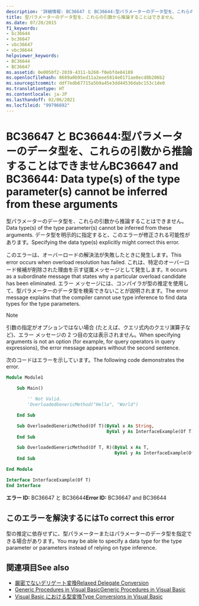 ```yaml
---
description: '詳細情報: BC36647 と BC36644:型パラメーターのデータ型を、これらの引数から推論することはできません'
title: 型パラメーターのデータ型を、これらの引数から推論することはできません
ms.date: 07/20/2015
f1_keywords:
- bc36644
- bc36647
- vbc36647
- vbc36644
helpviewer_keywords:
- BC36644
- BC36647
ms.assetid: 0e0050f2-2039-4311-b260-f0ebfde84189
ms.openlocfilehash: 8689a0b95ed11a2eee5814e0171ae8ecd8b206b2
ms.sourcegitcommit: ddf7edb67715a5b9a45e3dd44536dabc153c1de0
ms.translationtype: HT
ms.contentlocale: ja-JP
ms.lasthandoff: 02/06/2021
ms.locfileid: "99796692"
---
```

# <a name="bc36647-and-bc36644-data-types-of-the-type-parameters-cannot-be-inferred-from-these-arguments"></a><span data-ttu-id="52679-103">BC36647 と BC36644:型パラメーターのデータ型を、これらの引数から推論することはできません</span><span class="sxs-lookup"><span data-stu-id="52679-103">BC36647 and BC36644: Data type(s) of the type parameter(s) cannot be inferred from these arguments</span></span>

<span data-ttu-id="52679-104">型パラメーターのデータ型を、これらの引数から推論することはできません。</span><span class="sxs-lookup"><span data-stu-id="52679-104">Data type(s) of the type parameter(s) cannot be inferred from these arguments.</span></span> <span data-ttu-id="52679-105">データ型を明示的に指定すると、このエラーが修正される可能性があります。</span><span class="sxs-lookup"><span data-stu-id="52679-105">Specifying the data type(s) explicitly might correct this error.</span></span>

<span data-ttu-id="52679-106">このエラーは、オーバーロードの解決法が失敗したときに発生します。</span><span class="sxs-lookup"><span data-stu-id="52679-106">This error occurs when overload resolution has failed.</span></span> <span data-ttu-id="52679-107">これは、特定のオーバーロード候補が削除された理由を示す従属メッセージとして発生します。</span><span class="sxs-lookup"><span data-stu-id="52679-107">It occurs as a subordinate message that states why a particular overload candidate has been eliminated.</span></span> <span data-ttu-id="52679-108">エラー メッセージには、コンパイラが型の推定を使用して、型パラメーターのデータ型を検索できないことが説明されます。</span><span class="sxs-lookup"><span data-stu-id="52679-108">The error message explains that the compiler cannot use type inference to find data types for the type parameters.</span></span>

> [!NOTE]
> <span data-ttu-id="52679-109">引数の指定がオプションではない場合 (たとえば、クエリ式内のクエリ演算子など)、エラー メッセージの 2 つ目の文は表示されません。</span><span class="sxs-lookup"><span data-stu-id="52679-109">When specifying arguments is not an option (for example, for query operators in query expressions), the error message appears without the second sentence.</span></span>

<span data-ttu-id="52679-110">次のコードはエラーを示しています。</span><span class="sxs-lookup"><span data-stu-id="52679-110">The following code demonstrates the error.</span></span>

```vb
Module Module1

    Sub Main()

        '' Not Valid.
        'OverloadedGenericMethod("Hello", "World")

    End Sub

    Sub OverloadedGenericMethod(Of T)(ByVal x As String,
                                      ByVal y As InterfaceExample(Of T))
    End Sub

    Sub OverloadedGenericMethod(Of T, R)(ByVal x As T,
                                         ByVal y As InterfaceExample(Of R))
    End Sub

End Module

Interface InterfaceExample(Of T)
End Interface
```

<span data-ttu-id="52679-111">**エラー ID:** BC36647 と BC36644</span><span class="sxs-lookup"><span data-stu-id="52679-111">**Error ID:** BC36647 and BC36644</span></span>

## <a name="to-correct-this-error"></a><span data-ttu-id="52679-112">このエラーを解決するには</span><span class="sxs-lookup"><span data-stu-id="52679-112">To correct this error</span></span>

<span data-ttu-id="52679-113">型の推定に依存せずに、型パラメーターまたはパラメーターのデータ型を指定できる場合があります。</span><span class="sxs-lookup"><span data-stu-id="52679-113">You may be able to specify a data type for the type parameter or parameters instead of relying on type inference.</span></span>

## <a name="see-also"></a><span data-ttu-id="52679-114">関連項目</span><span class="sxs-lookup"><span data-stu-id="52679-114">See also</span></span>

- [<span data-ttu-id="52679-115">厳密でないデリゲート変換</span><span class="sxs-lookup"><span data-stu-id="52679-115">Relaxed Delegate Conversion</span></span>](../../programming-guide/language-features/delegates/relaxed-delegate-conversion.md)
- [<span data-ttu-id="52679-116">Generic Procedures in Visual Basic</span><span class="sxs-lookup"><span data-stu-id="52679-116">Generic Procedures in Visual Basic</span></span>](../../programming-guide/language-features/data-types/generic-procedures.md)
- [<span data-ttu-id="52679-117">Visual Basic における型変換</span><span class="sxs-lookup"><span data-stu-id="52679-117">Type Conversions in Visual Basic</span></span>](../../programming-guide/language-features/data-types/type-conversions.md)
